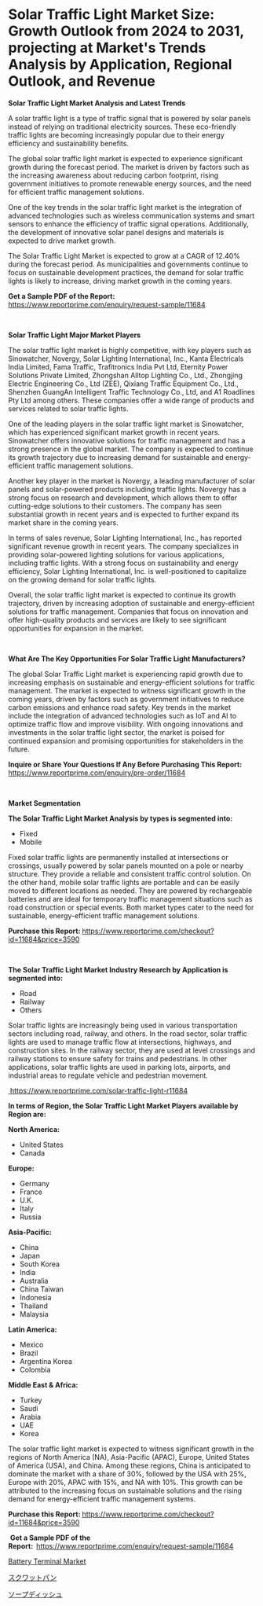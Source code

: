 <p><h1>Solar Traffic Light Market Size: Growth Outlook from 2024 to 2031, projecting at Market's Trends Analysis by Application, Regional Outlook, and Revenue</h1></p><p><strong>Solar Traffic Light Market Analysis and Latest Trends</strong></p>
<p><p>A solar traffic light is a type of traffic signal that is powered by solar panels instead of relying on traditional electricity sources. These eco-friendly traffic lights are becoming increasingly popular due to their energy efficiency and sustainability benefits.</p><p>The global solar traffic light market is expected to experience significant growth during the forecast period. The market is driven by factors such as the increasing awareness about reducing carbon footprint, rising government initiatives to promote renewable energy sources, and the need for efficient traffic management solutions.</p><p>One of the key trends in the solar traffic light market is the integration of advanced technologies such as wireless communication systems and smart sensors to enhance the efficiency of traffic signal operations. Additionally, the development of innovative solar panel designs and materials is expected to drive market growth.</p><p>The Solar Traffic Light Market is expected to grow at a CAGR of 12.40% during the forecast period. As municipalities and governments continue to focus on sustainable development practices, the demand for solar traffic lights is likely to increase, driving market growth in the coming years.</p></p>
<p><strong>Get a Sample PDF of the Report:&nbsp;</strong> <a href="https://www.reportprime.com/enquiry/request-sample/11684">https://www.reportprime.com/enquiry/request-sample/11684</a></p>
<p>&nbsp;</p>
<p><strong>Solar Traffic Light Major Market Players</strong></p>
<p><p>The solar traffic light market is highly competitive, with key players such as Sinowatcher, Novergy, Solar Lighting International, Inc., Kanta Electricals India Limited, Fama Traffic, Trafitronics India Pvt Ltd, Eternity Power Solutions Private Limited, Zhongshan Alltop Lighting Co., Ltd., Zhongjing Electric Engineering Co., Ltd (ZEE), Qixiang Traffic Equipment Co., Ltd., Shenzhen GuangAn Intelligent Traffic Technology Co., Ltd, and A1 Roadlines Pty Ltd among others. These companies offer a wide range of products and services related to solar traffic lights.</p><p>One of the leading players in the solar traffic light market is Sinowatcher, which has experienced significant market growth in recent years. Sinowatcher offers innovative solutions for traffic management and has a strong presence in the global market. The company is expected to continue its growth trajectory due to increasing demand for sustainable and energy-efficient traffic management solutions.</p><p>Another key player in the market is Novergy, a leading manufacturer of solar panels and solar-powered products including traffic lights. Novergy has a strong focus on research and development, which allows them to offer cutting-edge solutions to their customers. The company has seen substantial growth in recent years and is expected to further expand its market share in the coming years.</p><p>In terms of sales revenue, Solar Lighting International, Inc., has reported significant revenue growth in recent years. The company specializes in providing solar-powered lighting solutions for various applications, including traffic lights. With a strong focus on sustainability and energy efficiency, Solar Lighting International, Inc. is well-positioned to capitalize on the growing demand for solar traffic lights.</p><p>Overall, the solar traffic light market is expected to continue its growth trajectory, driven by increasing adoption of sustainable and energy-efficient solutions for traffic management. Companies that focus on innovation and offer high-quality products and services are likely to see significant opportunities for expansion in the market.</p></p>
<p>&nbsp;</p>
<p><strong>What Are The Key Opportunities For Solar Traffic Light Manufacturers?</strong></p>
<p><p>The global Solar Traffic Light market is experiencing rapid growth due to increasing emphasis on sustainable and energy-efficient solutions for traffic management. The market is expected to witness significant growth in the coming years, driven by factors such as government initiatives to reduce carbon emissions and enhance road safety. Key trends in the market include the integration of advanced technologies such as IoT and AI to optimize traffic flow and improve visibility. With ongoing innovations and investments in the solar traffic light sector, the market is poised for continued expansion and promising opportunities for stakeholders in the future.</p></p>
<p><strong>Inquire or Share Your Questions If Any Before Purchasing This Report:</strong> <a href="https://www.reportprime.com/enquiry/pre-order/11684">https://www.reportprime.com/enquiry/pre-order/11684</a></p>
<p>&nbsp;</p>
<p><strong>Market Segmentation</strong></p>
<p><strong>The Solar Traffic Light Market Analysis by types is segmented into:</strong></p>
<p><ul><li>Fixed</li><li>Mobile</li></ul></p>
<p><p>Fixed solar traffic lights are permanently installed at intersections or crossings, usually powered by solar panels mounted on a pole or nearby structure. They provide a reliable and consistent traffic control solution. On the other hand, mobile solar traffic lights are portable and can be easily moved to different locations as needed. They are powered by rechargeable batteries and are ideal for temporary traffic management situations such as road construction or special events. Both market types cater to the need for sustainable, energy-efficient traffic management solutions.</p></p>
<p><strong>Purchase this Report:&nbsp;</strong><a href="https://www.reportprime.com/checkout?id=11684&price=3590">https://www.reportprime.com/checkout?id=11684&price=3590</a></p>
<p>&nbsp;</p>
<p><strong>The Solar Traffic Light Market Industry Research by Application is segmented into:</strong></p>
<p><ul><li>Road</li><li>Railway</li><li>Others</li></ul></p>
<p><p>Solar traffic lights are increasingly being used in various transportation sectors including road, railway, and others. In the road sector, solar traffic lights are used to manage traffic flow at intersections, highways, and construction sites. In the railway sector, they are used at level crossings and railway stations to ensure safety for trains and pedestrians. In other applications, solar traffic lights are used in parking lots, airports, and industrial areas to regulate vehicle and pedestrian movement.</p></p>
<p><a href="https://www.reportprime.com/solar-traffic-light-r11684">&nbsp;https://www.reportprime.com/solar-traffic-light-r11684</a></p>
<p><strong>In terms of Region, the Solar Traffic Light Market Players available by Region are:</strong></p>
<p>
    <p> <strong> North America: </strong>
        <ul>
            <li>United States</li>
            <li>Canada</li>
        </ul>
        </p> 
    <p> <strong> Europe: </strong>
        <ul>
            <li>Germany</li>
            <li>France</li>
            <li>U.K.</li>
            <li>Italy</li>
            <li>Russia</li>
        </ul>
        </p> 
    <p> <strong> Asia-Pacific: </strong>
        <ul>
            <li>China</li>
            <li>Japan</li>
            <li>South Korea</li>
            <li>India</li>
            <li>Australia</li>
            <li>China Taiwan</li>
            <li>Indonesia</li>
            <li>Thailand</li>
            <li>Malaysia</li>
        </ul>
        </p> 
    <p> <strong> Latin America: </strong>
        <ul>
            <li>Mexico</li>
            <li>Brazil</li>
            <li>Argentina Korea</li>
            <li>Colombia</li>
        </ul>
        </p> 
    <p> <strong> Middle East & Africa: </strong>
        <ul>
            <li>Turkey</li>
            <li>Saudi</li>
            <li>Arabia</li>
            <li>UAE</li>
            <li>Korea</li>
        </ul>
    </p>
    </p>
<p><p>The solar traffic light market is expected to witness significant growth in the regions of North America (NA), Asia-Pacific (APAC), Europe, United States of America (USA), and China. Among these regions, China is anticipated to dominate the market with a share of 30%, followed by the USA with 25%, Europe with 20%, APAC with 15%, and NA with 10%. This growth can be attributed to the increasing focus on sustainable solutions and the rising demand for energy-efficient traffic management systems.</p></p>
<p><strong>Purchase this Report: </strong><a href="https://www.reportprime.com/checkout?id=11684&price=3590">https://www.reportprime.com/checkout?id=11684&price=3590</a></p>
<p>&nbsp;<strong>Get a Sample PDF of the Report:&nbsp;&nbsp;</strong><a href="https://www.reportprime.com/enquiry/request-sample/11684">https://www.reportprime.com/enquiry/request-sample/11684</a></p>
<p><strong></strong></p>
<p><p><a href="https://github.com/LibbySpencer2018/Market-Research-Report-List-1/blob/main/battery-terminal-market.md">Battery Terminal Market</a></p><p><a href="https://github.com/JoanaNitzsche/Market-Research-Report-List-1/blob/main/808441869404.md">スクワットパン</a></p><p><a href="https://github.com/KaliMetz2023/Market-Research-Report-List-1/blob/main/294598069405.md">ソープディッシュ</a></p></p>